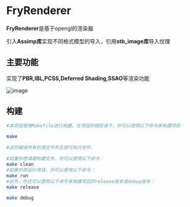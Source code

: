 
# FryRenderer

**FryRenderer**是基于opengl的渲染器

引入**Assimp库**实现不同格式模型的导入，引用**stb_image库**导入纹理



## 主要功能

实现了**PBR,IBL,PCSS,Deferred Shading,SSAO**等渲染功能

![image](https://github.com/Fryt1/opengl_games202/blob/main/build/output/1.png)



## 构建



```bash
#本项目使用Makefile进行构建。在项目的根目录下，你可以使用以下命令来构建项目：

make

#这将编译所有的源文件并生成可执行文件。

#如果你想清理构建文件，你可以使用以下命令：
make clean
#如果你想运行项目，你可以使用以下命令：
make run
#此外，你还可以使用以下命令来构建项目的release版本或debug版本：
make release

make debug
```

